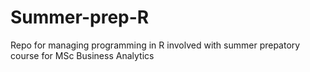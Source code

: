 # Summer-prep-R
 Repo for managing programming in R involved with summer prepatory course for MSc Business Analytics
